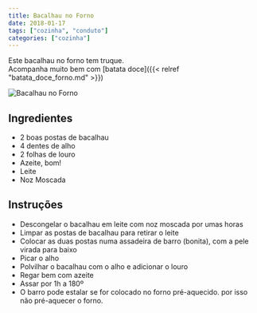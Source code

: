 ```yaml
---
title: Bacalhau no Forno
date: 2018-01-17
tags: ["cozinha", "conduto"]
categories: ["cozinha"]
---
```


Este bacalhau no forno tem truque.   
Acompanha muito bem com [batata doce]({{< relref "batata_doce_forno.md" >}})

![Bacalhau no Forno](../bacalhau_assado_forno.jpg)
<!--more-->

## Ingredientes
* 2 boas postas de bacalhau
* 4 dentes de alho
* 2 folhas de louro
* Azeite, bom!
* Leite
* Noz Moscada

## Instruções
* Descongelar o bacalhau em leite com noz moscada por umas horas
* Limpar as postas de bacalhau para retirar o leite
* Colocar as duas postas numa assadeira de barro (bonita), com a pele virada para baixo
* Picar o alho
* Polvilhar o bacalhau com o alho e adicionar o louro
* Regar bem com azeite
* Assar por 1h a 180º
* O barro pode estalar se for colocado no forno pré-aquecido. por isso não pré-aquecer o forno.